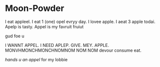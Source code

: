 # Moon-Powder

I eat appleel. I eat 1 (one) opel evryy day. I lovee apple. I aeat 3 apple todai. Apelp is tasty. Appel is my favruit fruiut

gud foe u

I WANNT APPEL. I NEED APLEP. GIVE. MEY. APPLE. MONVHMONCHMONCHNOMNOM NOM NOM devour consume eat.

*hands u an appel* for my lobbie
